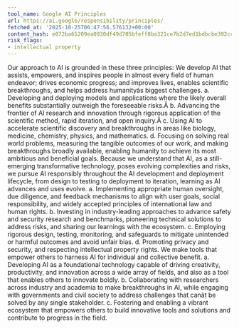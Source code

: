 ```yaml
---
tool_name: Google AI Principles
url: https://ai.google/responsibility/principles/
fetched_at: '2025-10-25T06:47:56.576132+00:00'
content_hash: e072ba65209ea0930df49d705bfeff8ba321ce7b2d7ed1bdbcbe392cc3f6121d
risk_flags:
- intellectual property
---
```


Our approach to AI is grounded in these three principles: We develop AI that assists, empowers, and inspires people in almost every field of human endeavor; drives economic progress; and improves lives, enables scientific breakthroughs, and helps address humanityâs biggest challenges. a. Developing and deploying models and applications where the likely overall benefits substantially outweigh the foreseeable risks.Â b. Advancing the frontier of AI research and innovation through rigorous application of the scientific method, rapid iteration, and open inquiry.Â c. Using AI to accelerate scientific discovery and breakthroughs in areas like biology, medicine, chemistry, physics, and mathematics. d. Focusing on solving real world problems, measuring the tangible outcomes of our work, and making breakthroughs broadly available, enabling humanity to achieve its most ambitious and beneficial goals. Because we understand that AI, as a still-emerging transformative technology, poses evolving complexities and risks, we pursue AI responsibly throughout the AI development and deployment lifecycle, from design to testing to deployment to iteration, learning as AI advances and uses evolve. a. Implementing appropriate human oversight, due diligence, and feedback mechanisms to align with user goals, social responsibility, and widely accepted principles of international law and human rights. b. Investing in industry-leading approaches to advance safety and security research and benchmarks, pioneering technical solutions to address risks, and sharing our learnings with the ecosystem. c. Employing rigorous design, testing, monitoring, and safeguards to mitigate unintended or harmful outcomes and avoid unfair bias. d. Promoting privacy and security, and respecting intellectual property rights. We make tools that empower others to harness AI for individual and collective benefit. a. Developing AI as a foundational technology capable of driving creativity, productivity, and innovation across a wide array of fields, and also as a tool that enables others to innovate boldly. b. Collaborating with researchers across industry and academia to make breakthroughs in AI, while engaging with governments and civil society to address challenges that canât be solved by any single stakeholder. c. Fostering and enabling a vibrant ecosystem that empowers others to build innovative tools and solutions and contribute to progress in the field.
